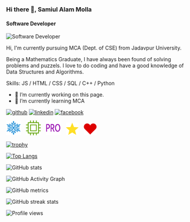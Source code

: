 ### Hi there 👋, Samiul Alam Molla
#### Software Developer
![Software Developer](https://scontent.fccu27-2.fna.fbcdn.net/v/t1.6435-9/129012546_1063421834104780_4860904465376081772_n.jpg?_nc_cat=104&ccb=1-7&_nc_sid=8bfeb9&_nc_ohc=HBVN6xyygXQAX8GsMdd&_nc_ht=scontent.fccu27-2.fna&oh=00_AfDRzRup0wUfPIFD21GDyX8kmjVy7qYnIpy-0T_1pjFiIw&oe=649F042E)

Hi, I'm currently pursuing MCA (Dept. of CSE) from Jadavpur University.

Being a Mathematics Graduate, I have always been found of solving problems and puzzels. I love to do coding and have a good knowledge of Data Structures and Algorithms.

Skills:  JS / HTML / CSS / SQL / C++ / Python 

- 🔭 I’m currently working on this page. 
- 🌱 I’m currently learning MCA 


[<img src='https://cdn.jsdelivr.net/npm/simple-icons@3.0.1/icons/github.svg' alt='github' height='40'>](https://github.com/https://github.com/samiulalammolla)  [<img src='https://cdn.jsdelivr.net/npm/simple-icons@3.0.1/icons/linkedin.svg' alt='linkedin' height='40'>](https://www.linkedin.com/in/linkedin.com/in/samiul-alam-m375/)  [<img src='https://cdn.jsdelivr.net/npm/simple-icons@3.0.1/icons/facebook.svg' alt='facebook' height='40'>](https://www.facebook.com/https://www.facebook.com/samiul.alam.754570)  

<a href='https://archiveprogram.github.com/'><img src='https://raw.githubusercontent.com/acervenky/animated-github-badges/master/assets/acbadge.gif' width='40' height='40'></a> <a href='https://docs.github.com/en/developers'><img src='https://raw.githubusercontent.com/acervenky/animated-github-badges/master/assets/devbadge.gif' width='40' height='40'></a> <a href='https://github.com/pricing'><img src='https://raw.githubusercontent.com/acervenky/animated-github-badges/master/assets/pro.gif' width='40' height='40'></a> <a href='https://stars.github.com/'><img src='https://raw.githubusercontent.com/acervenky/animated-github-badges/master/assets/starbadge.gif' width='35' height='35'></a> <a href='https://docs.github.com/en/github/supporting-the-open-source-community-with-github-sponsors'><img src='https://raw.githubusercontent.com/acervenky/animated-github-badges/master/assets/sponsorbadge.gif' width='35' height='35'></a> 

[![trophy](https://github-profile-trophy.vercel.app/?username=https://github.com/samiulalammolla)](https://github.com/ryo-ma/github-profile-trophy)

[![Top Langs](https://github-readme-stats.vercel.app/api/top-langs/?username=https://github.com/samiulalammolla)](https://github.com/anuraghazra/github-readme-stats)

![GitHub stats](https://github-readme-stats.vercel.app/api?username=https://github.com/samiulalammolla&show_icons=true)  

![GitHub Activity Graph](https://activity-graph.herokuapp.com/graph?username=https://github.com/samiulalammolla)  

![GitHub metrics](https://metrics.lecoq.io/https://github.com/samiulalammolla)  

![GitHub streak stats](https://streak-stats.demolab.com/?user=https://github.com/samiulalammolla)  

![Profile views](https://gpvc.arturio.dev/https://github.com/samiulalammolla)  
